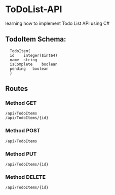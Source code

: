 # ToDoList-API
learning how to implement Todo List API using C#

## TodoItem Schema:

```
  TodoItem{
  id	integer($int64)
  name	string
  isComplete	boolean
  pending	boolean
  }
```

## Routes
### Method GET

  ```
  /api/TodoItems
  /api/TodoItems/{id}
  ```
### Method POST
  ```
  /api/TodoItems
  ```
### Method PUT
  ```
  /api/TodoItems/{id}
  ```
### Method DELETE
  ```
  /api/TodoItems/{id}
  ```
